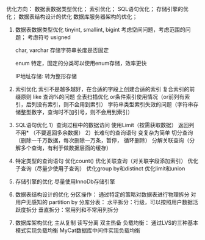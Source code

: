 优化方向：
    数据表数据类型优化；
    索引优化；
    SQL语句优化；
    存储引擎的优化；
    数据表结构设计的优化
    数据库服务器架构的优化；

1. 数据表数据类型优化
    tinyint, smallint, bigint
    考虑空间问题，考虑范围的问题； 考虑符号 usigned

    char, varchar
    存储字符串长度是否固定

    enum
    特定，固定的分类可以使用enum存储，效率更快

    IP地址存储: 转为整形存储

2. 索引优化
    索引不是越多越好，在合适的字段上创建合适的索引
    复合索引的前缀原则
    like 查询%的问题
    全表扫描优化
    or条件索引使用情况（or前列有索引，后列没有索引，则不会用到索引）
    字符串类型索引失效的问题（字符串存储整型数字，查询时不加引号，则不会用到索引）

3. SQL语句优化
    1）查询过程中的数据访问
        使用Limit（按需获取数据）
        返回列不用* （不要返回多余数据）
    2）长难句的查询语句
        变复杂为简单
        切分查询（删除一千万数据，每次删除一万条，暂停， 循环删除）
        分解关联查询（分解多个查询，有利于做数据层面的缓存）

4. 特定类型的查询语句
        优化count()
        优化关联查询（对关联字段添加索引）
        优化子查询（尽量少使用子查询）
        优化group by和distinct
        优化limit和union

5. 存储引擎的优化
    尽量使用InnoDb存储引擎

6. 数据表结构设计的优化
    分区操作：
        通过特定的策略对数据表进行物理拆分
        对用户无感知的
        partition by
    分库分表：
        水平拆分：行级，可以按照用户数据活跃度拆分
        垂直拆分：常用列和不常用列拆分

7. 数据库架构优化
    主从复制
    读写分离
    双主热备
    负载均衡：
        通过LVS的三种基本模式实现负载均衡
        MyCat数据库中间件实现负载均衡





















